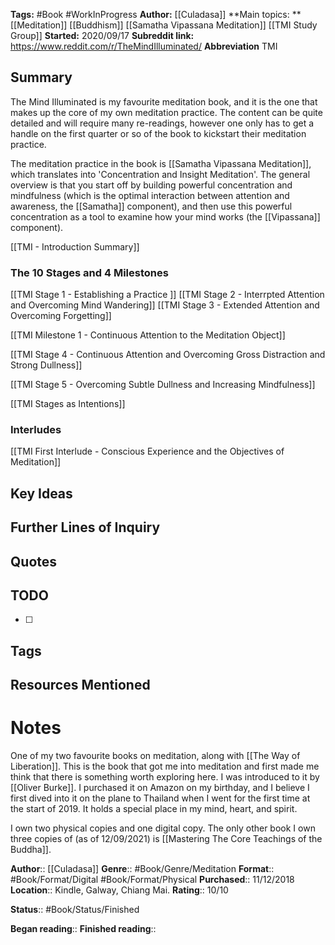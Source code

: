 **Tags:** #Book #WorkInProgress 
**Author:** [[Culadasa]]
**Main topics: **[[Meditation]] [[Buddhism]] [[Samatha Vipassana Meditation]] [[TMI Study Group]]
**Started:** 2020/09/17
**Subreddit link:** https://www.reddit.com/r/TheMindIlluminated/
**Abbreviation** TMI



## Summary
The Mind Illuminated is my favourite meditation book, and it is the one that makes up the core of my own meditation practice. The content can be quite detailed and will require many re-readings, however one only has to get a handle on the first quarter or so of the book to kickstart their meditation practice.

The meditation practice in the book is [[Samatha Vipassana Meditation]], which translates into 'Concentration and Insight Meditation'. The general overview is that you start off by building powerful concentration and mindfulness (which is the optimal interaction between attention and awareness, the [[Samatha]] component), and then use this powerful concentration as a tool to examine how your mind works (the [[Vipassana]] component).

[[TMI - Introduction Summary]]


### The 10 Stages and 4 Milestones

[[TMI Stage 1 - Establishing a Practice ]]
[[TMI Stage 2 -  Interrpted Attention and Overcoming Mind Wandering]]
[[TMI Stage 3 - Extended Attention and Overcoming Forgetting]]

[[TMI Milestone 1 - Continuous Attention to the Meditation Object]]

[[TMI Stage 4 - Continuous Attention and Overcoming Gross Distraction and Strong Dullness]]

[[TMI Stage 5 - Overcoming Subtle Dullness and Increasing Mindfulness]]

[[TMI Stages as Intentions]]


### Interludes
[[TMI First Interlude - Conscious Experience and the Objectives of Meditation]]



## Key Ideas

## Further Lines of Inquiry

## Quotes

## TODO
- [ ]

## Tags

## Resources Mentioned


# Notes
One of my two favourite books on meditation, along with [[The Way of Liberation]]. This is the book that got me into meditation and first made me think that there is something worth exploring here. I was introduced to it by [[Oliver Burke]]. I purchased it on Amazon on my birthday, and I believe I first dived into it on the plane to Thailand when I went for the first time at the start of 2019. It holds a special place in my mind, heart, and spirit.

I own two physical copies and one digital copy. The only other book I own three copies of (as of 12/09/2021) is [[Mastering The Core Teachings of the Buddha]].

**Author**:: [[Culadasa]]
**Genre**:: #Book/Genre/Meditation 
**Format**:: #Book/Format/Digital #Book/Format/Physical 
**Purchased**:: 11/12/2018
**Location**:: Kindle, Galway, Chiang Mai.
**Rating**:: 10/10

**Status**:: #Book/Status/Finished 

**Began reading**:: 
**Finished reading**:: 